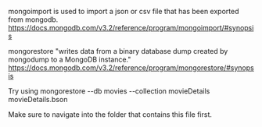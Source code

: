  mongoimport is used to import a json or csv file that has been exported from mongodb. https://docs.mongodb.com/v3.2/reference/program/mongoimport/#synopsis

mongorestore "writes data from a binary database dump created by mongodump to a MongoDB instance." https://docs.mongodb.com/v3.2/reference/program/mongorestore/#synopsis

Try using mongorestore --db movies --collection movieDetails movieDetails.bson

Make sure to navigate into the folder that contains this file first.